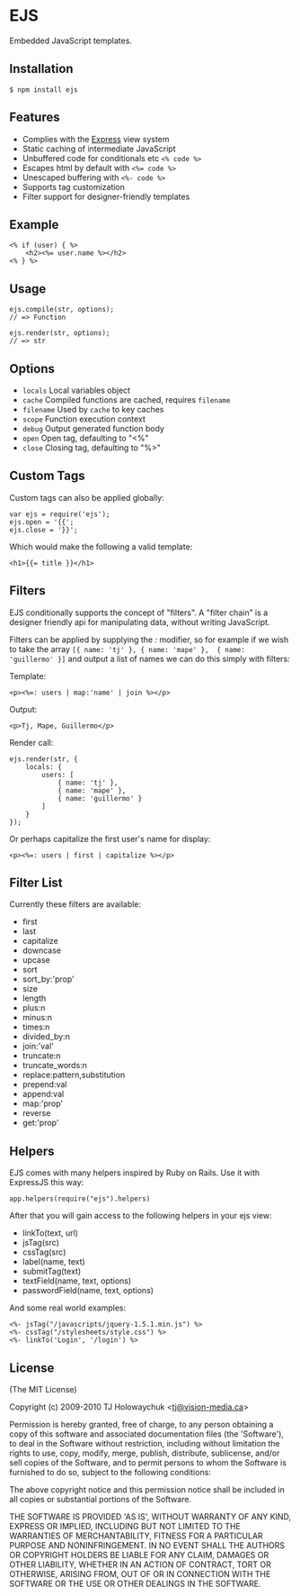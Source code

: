 
# EJS

Embedded JavaScript templates.

## Installation

    $ npm install ejs

## Features

  * Complies with the [Express](http://expressjs.com) view system
  * Static caching of intermediate JavaScript
  * Unbuffered code for conditionals etc `<% code %>`
  * Escapes html by default with `<%= code %>`
  * Unescaped buffering with `<%- code %>`
  * Supports tag customization
  * Filter support for designer-friendly templates

## Example

    <% if (user) { %>
	    <h2><%= user.name %></h2>
    <% } %>

## Usage

    ejs.compile(str, options);
    // => Function

    ejs.render(str, options);
    // => str

## Options

  - `locals`          Local variables object
  - `cache`           Compiled functions are cached, requires `filename`
  - `filename`        Used by `cache` to key caches
  - `scope`           Function execution context
  - `debug`           Output generated function body
  - `open`            Open tag, defaulting to "<%"
  - `close`           Closing tag, defaulting to "%>"

## Custom Tags

Custom tags can also be applied globally:

    var ejs = require('ejs');
    ejs.open = '{{';
    ejs.close = '}}';

Which would make the following a valid template:

    <h1>{{= title }}</h1>

## Filters

EJS conditionally supports the concept of "filters". A "filter chain"
is a designer friendly api for manipulating data, without writing JavaScript.

Filters can be applied by supplying the _:_ modifier, so for example if we wish to take the array `[{ name: 'tj' }, { name: 'mape' },  { name: 'guillermo' }]` and output a list of names we can do this simply with filters:

Template:

    <p><%=: users | map:'name' | join %></p>

Output:

    <p>Tj, Mape, Guillermo</p>

Render call:

    ejs.render(str, {
        locals: {
            users: [
                { name: 'tj' },
                { name: 'mape' },
                { name: 'guillermo' }
            ]
        }
    });

Or perhaps capitalize the first user's name for display:

    <p><%=: users | first | capitalize %></p>

## Filter List

Currently these filters are available:

  - first
  - last
  - capitalize
  - downcase
  - upcase
  - sort
  - sort_by:'prop'
  - size
  - length
  - plus:n
  - minus:n
  - times:n
  - divided_by:n
  - join:'val'
  - truncate:n
  - truncate_words:n
  - replace:pattern,substitution
  - prepend:val
  - append:val
  - map:'prop'
  - reverse
  - get:'prop'

## Helpers

EJS comes with many helpers inspired by Ruby on Rails. Use it with ExpressJS this way:

    app.helpers(require("ejs").helpers)

After that you will gain access to the following helpers in your ejs view:

  - linkTo(text, url)
  - jsTag(src)
  - cssTag(src)
  - label(name, text)
  - submitTag(text)
  - textField(name, text, options)
  - passwordField(name, text, options)

And some real world examples:

    <%- jsTag("/javascripts/jquery-1.5.1.min.js") %>
    <%- cssTag("/stylesheets/style.css") %>
    <%- linkTo('Login', '/login') %>

## License 

(The MIT License)

Copyright (c) 2009-2010 TJ Holowaychuk &lt;tj@vision-media.ca&gt;

Permission is hereby granted, free of charge, to any person obtaining
a copy of this software and associated documentation files (the
'Software'), to deal in the Software without restriction, including
without limitation the rights to use, copy, modify, merge, publish,
distribute, sublicense, and/or sell copies of the Software, and to
permit persons to whom the Software is furnished to do so, subject to
the following conditions:

The above copyright notice and this permission notice shall be
included in all copies or substantial portions of the Software.

THE SOFTWARE IS PROVIDED 'AS IS', WITHOUT WARRANTY OF ANY KIND,
EXPRESS OR IMPLIED, INCLUDING BUT NOT LIMITED TO THE WARRANTIES OF
MERCHANTABILITY, FITNESS FOR A PARTICULAR PURPOSE AND NONINFRINGEMENT.
IN NO EVENT SHALL THE AUTHORS OR COPYRIGHT HOLDERS BE LIABLE FOR ANY
CLAIM, DAMAGES OR OTHER LIABILITY, WHETHER IN AN ACTION OF CONTRACT,
TORT OR OTHERWISE, ARISING FROM, OUT OF OR IN CONNECTION WITH THE
SOFTWARE OR THE USE OR OTHER DEALINGS IN THE SOFTWARE.
